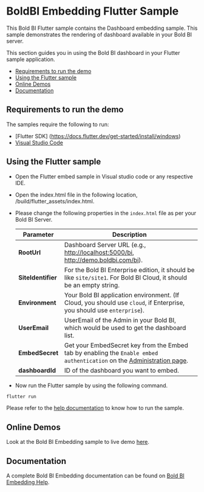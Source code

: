 # BoldBI Embedding Flutter Sample

This Bold BI Flutter sample contains the Dashboard embedding sample. This sample demonstrates the rendering of dashboard available in your Bold BI server.

This section guides you in using the Bold BI dashboard in your Flutter sample application.

* [Requirements to run the demo](#requirements-to-run-the-demo)
* [Using the Flutter sample](#using-the-flutter-sample)
* [Online Demos](#online-demos)
* [Documentation](#documentation)

## Requirements to run the demo

The samples require the following to run:

* [Flutter SDK] (<https://docs.flutter.dev/get-started/install/windows>)
* [Visual Studio Code](https://code.visualstudio.com/download)

## Using the Flutter sample

* Open the Flutter embed sample in Visual studio code or any respective IDE.

* Open the index.html file in the following location, /build/flutter_assets/index.html.

* Please change the following properties in the `index.html` file as per your Bold BI Server.

    | Parameter        | Description |
    |------------------|-------------|
    | **RootUrl**      | Dashboard Server URL (e.g., <http://localhost:5000/bi>, <http://demo.boldbi.com/bi>). |
    | **SiteIdentifier** | For the Bold BI Enterprise edition, it should be like `site/site1`. For Bold BI Cloud, it should be an empty string. |
    | **Environment**  | Your Bold BI application environment. (If Cloud, you should use `cloud`, if Enterprise, you should use `enterprise`). |
    | **UserEmail**    | UserEmail of the Admin in your Bold BI, which would be used to get the dashboard list. |
    | **EmbedSecret**  | Get your EmbedSecret key from the Embed tab by enabling the `Enable embed authentication` on the [Administration page](https://help.boldbi.com/embedded-bi/site-administration/embed-settings/). |
    | **dashboardId**  | ID of the dashboard you want to embed. |

* Now run the Flutter sample by using the following command.

```bash
flutter run
```

Please refer to the [help documentation](https://help.boldbi.com/embedded-bi/javascript-based/samples/v3.3.40-or-later/flutter-with-javascript/#how-to-run-the-sample) to know how to run the sample.

## Online Demos

Look at the Bold BI Embedding sample to live demo [here](https://samples.boldbi.com/embed).

## Documentation

A complete Bold BI Embedding documentation can be found on [Bold BI Embedding Help](https://help.boldbi.com/embedded-bi/javascript-based/).
